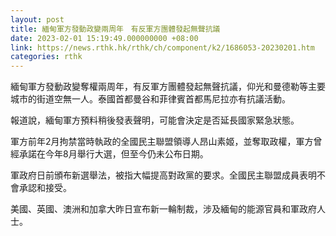 ```yaml
---
layout: post
title: 緬甸軍方發動政變兩周年　有反軍方團體發起無聲抗議
date: 2023-02-01 15:19:49.000000000 +08:00
link: https://news.rthk.hk/rthk/ch/component/k2/1686053-20230201.htm
categories: rthk
---
```


緬甸軍方發動政變奪權兩周年，有反軍方團體發起無聲抗議，仰光和曼德勒等主要城市的街道空無一人。泰國首都曼谷和菲律賓首都馬尼拉亦有抗議活動。

報道說，緬甸軍方預料稍後發表聲明，可能會決定是否延長國家緊急狀態。

軍方前年2月拘禁當時執政的全國民主聯盟領導人昂山素姬，並奪取政權，軍方曾經承諾在今年8月舉行大選，但至今仍未公布日期。

軍政府日前頒布新選舉法，被指大幅提高對政黨的要求。全國民主聯盟成員表明不會承認和接受。

美國、英國、澳洲和加拿大昨日宣布新一輪制裁，涉及緬甸的能源官員和軍政府人士。
